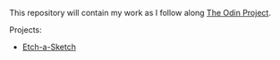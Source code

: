 This repository will contain my work as I follow along 
[The Odin Project](https://www.theodinproject.com/home).

Projects:
* [Etch-a-Sketch](https://karob121.github.io/top/foundations/project_etch_a_sketch/)